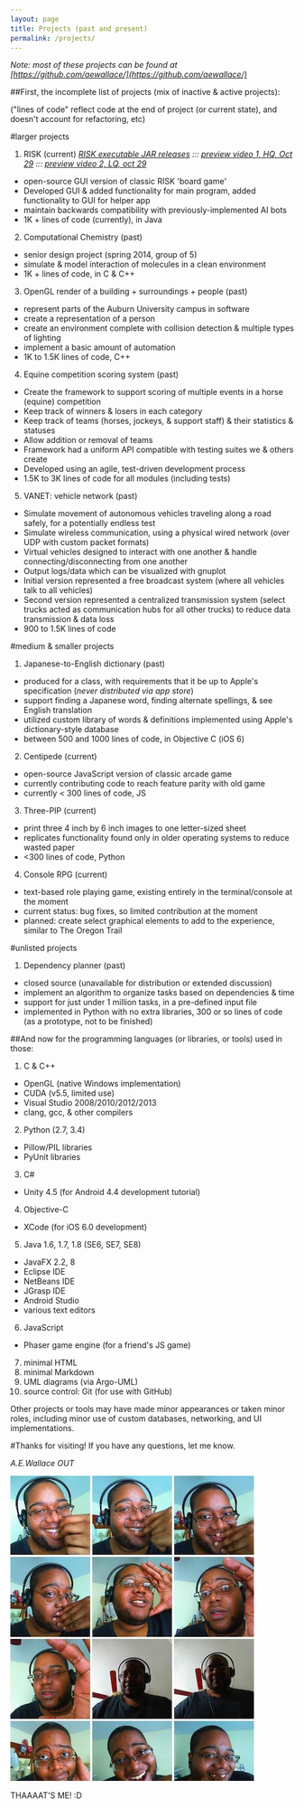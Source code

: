 ```yaml
---
layout: page
title: Projects (past and present)
permalink: /projects/
---
```

_Note: most of these projects can be found at [https://github.com/aewallace/](https://github.com/aewallace/)_

##First, the incomplete list of projects (mix of inactive & active projects):

("lines of code" reflect code at the end of project (or current state), and doesn't account for refactoring, etc)

#larger projects

1. RISK (current) _[RISK executable JAR releases](https://github.com/aewallace/GUI-Risk/releases) ::: [preview video 1, HQ, Oct 29](https://www.youtube.com/watch?v=F5u-gxw-ofI) ::: [preview video 2, LQ, oct 29](https://www.youtube.com/watch?v=S1bRbi8VBNg)_ 
  * open-source GUI version of classic RISK 'board game'
  * Developed GUI & added functionality for main program, added functionality to GUI for helper app
  * maintain backwards compatibility with previously-implemented AI bots
  * 1K + lines of code (currently), in Java
2. Computational Chemistry (past)
  * senior design project (spring 2014, group of 5)
  * simulate & model interaction of molecules in a clean environment
  * 1K + lines of code, in C & C++
3. OpenGL render of a building + surroundings + people (past)
  * represent parts of the Auburn University campus in software
  * create a representation of a person
  * create an environment complete with collision detection & multiple types of lighting
  * implement a basic amount of automation
  * 1K to 1.5K lines of code, C++
4. Equine competition scoring system (past)
  * Create the framework to support scoring of multiple events in a horse (equine) competition
  * Keep track of winners & losers in each category
  * Keep track of teams (horses, jockeys, & support staff) & their statistics & statuses
  * Allow addition or removal of teams
  * Framework had a uniform API compatible with testing suites we & others create
  * Developed using an agile, test-driven development process
  * 1.5K to 3K lines of code for all modules (including tests)
5. VANET: vehicle network (past)
  * Simulate movement of autonomous vehicles traveling along a road safely, for a potentially endless test
  * Simulate wireless communication, using a physical wired network (over UDP with custom packet formats)
  * Virtual vehicles designed to interact with one another & handle connecting/disconnecting from one another
  * Output logs/data which can be visualized with gnuplot
  * Initial version represented a free broadcast system (where all vehicles talk to all vehicles)
  * Second version represented a centralized transmission system (select trucks acted as communication hubs for all other trucks) to reduce data transmission & data loss
  * 900 to 1.5K lines of code
  
#medium & smaller projects

1. Japanese-to-English dictionary (past)
  * produced for a class, with requirements that it be up to Apple's specification (_never distributed via app store_)
  * support finding a Japanese word, finding alternate spellings, & see English translation
  * utilized custom library of words & definitions implemented using Apple's dictionary-style database
  * between 500 and 1000 lines of code, in Objective C (iOS 6)
2. Centipede (current)
  * open-source JavaScript version of classic arcade game
  * currently contributing code to reach feature parity with old game
  * currently < 300 lines of code, JS
3. Three-PIP (current)
  * print three 4 inch by 6 inch images to one letter-sized sheet
  * replicates functionality found only in older operating systems to reduce wasted paper
  * <300 lines of code, Python
4. Console RPG (current)
  * text-based role playing game, existing entirely in the terminal/console at the moment
  * current status: bug fixes, so limited contribution at the moment
  * planned: create select graphical elements to add to the experience, similar to The Oregon Trail
  
#unlisted projects

1. Dependency planner (past)
  * closed source (unavailable for distribution or extended discussion)
  * implement an algorithm to organize tasks based on dependencies & time
  * support for just under 1 million tasks, in a pre-defined input file
  * implemented in Python with no extra libraries, 300 or so lines of code (as a prototype, not to be finished)


##And now for the programming languages (or libraries, or tools) used in those:

1. C & C++
  * OpenGL (native Windows implementation)
  * CUDA (v5.5, limited use)
  * Visual Studio 2008/2010/2012/2013
  * clang, gcc, & other compilers
2. Python (2.7, 3.4)
  * Pillow/PIL libraries
  * PyUnit libraries
3. C#
  * Unity 4.5 (for Android 4.4 development tutorial)
4. Objective-C
  * XCode (for iOS 6.0 development)
5. Java 1.6, 1.7, 1.8 (SE6, SE7, SE8)
  * JavaFX 2.2, 8
  * Eclipse IDE
  * NetBeans IDE
  * JGrasp IDE
  * Android Studio
  * various text editors
6. JavaScript
  * Phaser game engine (for a friend's JS game)
7. minimal HTML
8. minimal Markdown
9. UML diagrams (via Argo-UML)
10. source control: Git (for use with GitHub)

Other projects or tools may have made minor appearances or taken minor roles, including minor use of custom databases, networking, and UI implementations.

#Thanks for visiting! If you have any questions, let me know.

*A.E.Wallace OUT* 

![bundle of adorable 2](/images/me0.jpg)

THAAAAT'S ME! :D

